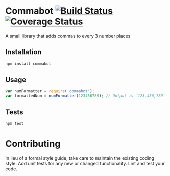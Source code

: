 # Commabot [![Build Status](https://travis-ci.org/trustinruss/commabot.svg?branch=master)](https://travis-ci.org/trustinruss/commabot) [![Coverage Status](https://coveralls.io/repos/github/trustinruss/commabot/badge.svg?branch=master)](https://coveralls.io/github/trustinruss/commabot?branch=master)

A small library that adds commas to every 3 number places

## Installation
```js
npm install commabot
```

## Usage
```js
var numFormatter = require('commabot');
var formattedNum = numFormatter(123456789); // Output is `123,456,789`
```

## Tests
```
npm test
```

# Contributing

In lieu of a formal style guide, take care to maintain the existing coding style. Add unit tests for any new or changed functionality. Lint and test your code.

